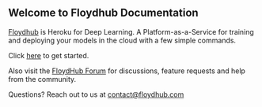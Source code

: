 ## Welcome to Floydhub Documentation

[Floydhub](https://www.floydhub.com/) is Heroku for Deep Learning. A Platform-as-a-Service 
for training and deploying your models in the cloud with a few simple commands. 

Click [here](./home/getting_started.md) to get started.

Also visit the [FloydHub Forum](https://forum.floydhub.com) for discussions, feature requests 
and help from the community.

Questions? Reach out to us at [contact@floydhub.com](mailto:contact@floydhub.com)